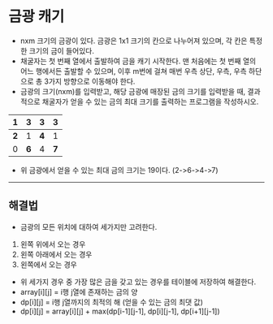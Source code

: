 # 금광 캐기
- nxm 크기의 금광이 있다. 금광은 1x1 크기의 칸으로 나누어져 있으며, 각 칸은 특정한 크기의 금이 들어있다.
- 채굴자는 첫 번째 열에서 출발하여 금을 캐기 시작한다. 맨 처음에는 첫 번째 열의 어느 행에서든 출발할 수 있으며, 이후 m번에 걸쳐 매번 우측 상단, 우측, 우측 하단으로 총 3가지 방향으로 이동해야 한다.
- 금광의 크기(nxm)를 입력받고, 해당 금광에 매장된 금의 크기를 입력받을 때, 결과적으로 채굴자가 얻을 수 있는 금의 최대 크기를 출력하는 프로그램을 작성하시오.
 
|1|3 |3 |3 |
|---|--|---|---|
|**2**|1|**4**|1|
|0|**6**|4|**7**|
- 위 금광에서 얻을 수 있는 최대 금의 크기는 19이다. (2->6->4->7)

***
## 해결법
- 금광의 모든 위치에 대하여 세가지만 고려한다.
1. 왼쪽 위에서 오는 경우
2. 왼쪽 아래에서 오는 경우
3. 왼쪽에서 오는 경우
- 위 세가지 경우 중 가장 많은 금을 갖고 있는 경우를 테이블에 저장하여 해결한다.
- array[i][j] = i행 j열에 존재하는 금의 양
- dp[i][j] = i행 j열까지의 최적의 해 (얻을 수 있는 금의 최댓 값)
- dp[i][j] = array[i][j] + max(dp[i-1][j-1], dp[i][j-1], dp[i+1][j-1])
